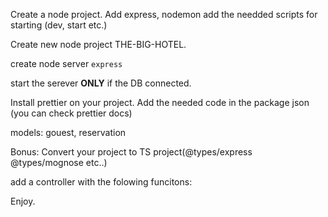 Create a node project.
Add express, nodemon add the needded scripts for starting (dev, start etc.)

Create new node project THE-BIG-HOTEL.

create node server `express`

start the serever **ONLY** if the DB connected.

Install prettier on your project.
Add the needed code in the package json (you can check prettier docs)

models:
gouest,
reservation



Bonus:
Convert your project to TS project(@types/express @types/mognose etc..)

add a controller with the folowing funcitons:

Enjoy.
